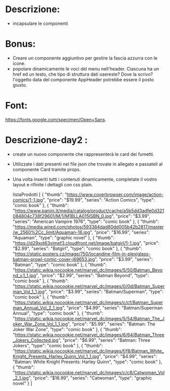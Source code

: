 # Descrizione:
- incapsulare le componenti
# Bonus:
- Creare un componente aggiuntivo per gestire la fascia azzurra con le icone.
- popolare dinamicamente le voci del menu nell'header. Ciascuna ha un href ed un testo, che tipo di struttura dati usereste? Dove la scrivo? l'oggetto data del componente AppHeader potrebbe essere il posto giusto.
# Font:
https://fonts.google.com/specimen/Open+Sans.

# Descrizione-day2 :
- create un nuovo componente che rappresenterà le card dei fumetti.
- Utilizzate i dati presenti nel file json che trovate in allegato e passateli al componente Card tramite props.
- Una volta inseriti tutti i contenuti dinamicamente, completate il vostro layout e rifinite i dettagli con css plain.

    listaProdotti [
  {
    "thumb": "https://www.coverbrowser.com/image/action-comics/1-1.jpg",
    "price": "$19.99",
    "series": "Action Comics",
    "type": "comic book"
  },
  {
    "thumb": "https://www.panini.it/media/catalog/product/cache/a5b5dd3adfe0d321084804c738f29601/M/1/M1BLLA015ISBN_0.jpg",
    "price": "$3.99",
    "series": "American Vampire 1976",
    "type": "comic book"
  },
  {
    "thumb": "https://media.wired.com/photos/593384dad80dd005b42b2817/master/w_2560%2Cc_limit/Aquaman-16.jpg",
    "price": "$16.99",
    "series": "Aquaman",
    "type": "graphic novel"
  },
  {
    "thumb": "https://d29xot63vimef3.cloudfront.net/image/batgirl/1-1.jpg",
    "price": "$2.99",
    "series": "Batgirl",
    "type": "comic book"
  },
  {
    "thumb": "https://static.posters.cz/image/750/locandine-film-in-plexiglass-batman-prowl-comic-cover-i69653.jpg",
    "price": "$3.99",
    "series": "Batman",
    "type": "comic book"
  },
  {
    "thumb": "https://static.wikia.nocookie.net/marvel_dc/images/5/50/Batman_Beyond_v.1_1.jpg",
    "price": "$2.99",
    "series": "Batman Beyond",
    "type": "comic book"
  },
  {
    "thumb": "https://static.wikia.nocookie.net/marvel_dc/images/0/0d/Batman_Superman_Vol_1_1.jpg",
    "price": "$3.99",
    "series": "Batman/Superman",
    "type": "comic book"
  },
  {
    "thumb": "https://static.wikia.nocookie.net/marvel_dc/images/c/cf/Batman_Superman_Annual_Vol_2_1.jpg",
    "price": "$4.99",
    "series": "Batman/Superman Annual",
    "type": "comic book"
  },
  {
    "thumb": "https://static.wikia.nocookie.net/marvel_dc/images/5/54/Batman_The_Joker_War_Zone_Vol_1_1.jpg",
    "price": "$5.99",
    "series": "Batman: The Joker War Zone",
    "type": "comic book"
  },
  {
    "thumb": "https://static.wikia.nocookie.net/marvel_dc/images/6/64/Batman_Three_Jokers_Collected.jpg",
    "price": "$6.99",
    "series": "Batman: Three Jokers",
    "type": "comic book"
  },
  {
    "thumb": "https://static.wikia.nocookie.net/marvel_dc/images/f/f8/Batman_White_Knight_Presents_Harley_Quinn_Vol_1_1.jpg",
    "price": "$4.99",
    "series": "Batman: White Knight Presents: Harley Quinn",
    "type": "comic book"
  },
  {
    "thumb": "https://static.wikia.nocookie.net/marvel_dc/images/c/c8/Catwoman_Vol_2_1.jpg",
    "price": "$16.99",
    "series": "Catwoman",
    "type": "graphic novel"
  }
]
    
